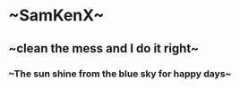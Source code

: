 # ~SamKenX~

## ~clean the mess and I do it right~

### ~The sun shine from the blue sky for happy days~
